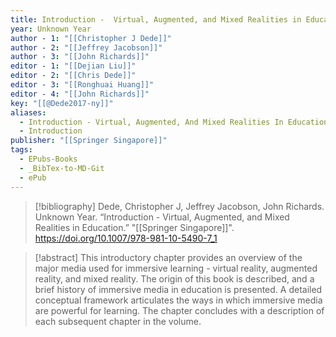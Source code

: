 ```yaml
---
title: Introduction -  Virtual, Augmented, and Mixed Realities in Education
year: Unknown Year
author - 1: "[[Christopher J Dede]]"
author - 2: "[[Jeffrey Jacobson]]"
author - 3: "[[John Richards]]"
editor - 1: "[[Dejian Liu]]"
editor - 2: "[[Chris Dede]]"
editor - 3: "[[Ronghuai Huang]]"
editor - 4: "[[John Richards]]"
key: "[[@Dede2017-ny]]"
aliases:
  - Introduction - Virtual, Augmented, And Mixed Realities In Education
  - Introduction
publisher: "[[Springer Singapore]]"
tags:
  - EPubs-Books
  - _BibTex-to-MD-Git
  - ePub
---
```


> [!bibliography]
> Dede, Christopher J, Jeffrey Jacobson, John Richards. Unknown Year. “Introduction -  Virtual, Augmented, and Mixed Realities in Education.” "[[Springer Singapore]]". https://doi.org/10.1007/978-981-10-5490-7_1

> [!abstract]
> This introductory chapter provides an overview of the major media used for immersive learning -  virtual reality, augmented reality, and mixed reality. The origin of this book is described, and a brief history of immersive media in education is presented. A detailed conceptual framework articulates the ways in which immersive media are powerful for learning. The chapter concludes with a description of each subsequent chapter in the volume.
